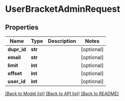 # UserBracketAdminRequest

## Properties
Name | Type | Description | Notes
------------ | ------------- | ------------- | -------------
**dupr_id** | **str** |  | [optional] 
**email** | **str** |  | [optional] 
**limit** | **int** |  | [optional] 
**offset** | **int** |  | [optional] 
**user_id** | **int** |  | [optional] 

[[Back to Model list]](../README.md#documentation-for-models) [[Back to API list]](../README.md#documentation-for-api-endpoints) [[Back to README]](../README.md)

